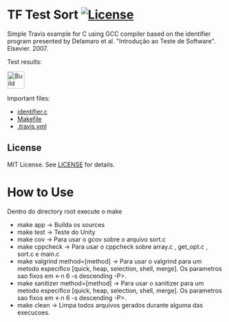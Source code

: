 TF Test Sort [![License][license-img]][license-url]
=
Simple Travis example for C using GCC compiler based on the identifier program presented by Delamaro et al. "Introdução ao Teste de Software". Elsevier. 2007.

Test results:

[<img alt="Build Status" src="https://travis-ci.org/tgambim/tf-test-sort.svg?branch=main" height="40">][travis-url]

Important files:

* [identifier.c](identifier.c)
* [Makefile](Makefile)
* [.travis.yml](.travis.yml)

License
-------
MIT License. See [LICENSE](LICENSE) for details.

[main-url]: https://github.com/tgambim/tf-test-sort
[readme-url]: https://github.com/tgambim/tf-test-sort/blob/main/README.md
[license-url]: https://github.com/tgambim/tf-test-sort/blob/main/LICENSE
[license-img]: https://img.shields.io/github/license/rsp/travis-hello-modern-cpp.svg
[travis-url]: https://travis-ci.org/tgambim/tf-test-sort
[travis-img]: https://travis-ci.org/tgambim/tf-test-sort.svg?branch=master
[github-follow-url]: https://github.com/tgambim


# How to Use
  
  Dentro do directory root execute o make
  
 * make app                         ->  Builda os sources
 * make test                        ->  Teste do Unity
 * make cov                         ->  Para usar o gcov sobre o arquivo sort.c
 * make cppcheck                    ->  Para usar o cppcheck sobre array.c , get_opt.c , sort.c e main.c
 * make valgrind method=[method]    ->  Para usar o valgrind para um metodo especifico [quick, heap, selection, shell, merge]. Os parametros sao fixos em <-n 6 -s descending -P>. 
 * make sanitizer method=[method]   ->  Para usar o sanitizer para um metodo especifico [quick, heap, selection, shell, merge]. Os parametros sao fixos em <-n 6 -s descending -P>.
 * make clean                       ->  Limpa todos arquivos gerados durante alguma das execucoes.
